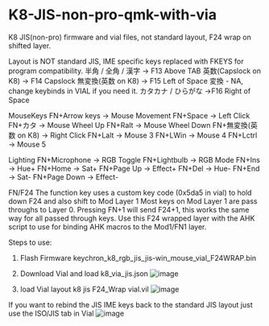 # K8-JIS-non-pro-qmk-with-via
K8 JIS(non-pro) firmware and vial files, not standard layout, F24 wrap on shifted layer.

Layout is NOT standard JIS, IME specific keys replaced with FKEYS for program compatibility.
半角 / 全角 / 漢字 -> F13  Above TAB
英数(Capslock on K8) -> F14 Capslock
無変換(英数 on K8) -> F15 Left of Space
変換 - NA, change keybinds in VIAL if you need it.
カタカナ / ひらがな ->F16 Right of Space

MouseKeys
FN+Arrow keys -> Mouse Movement
FN+Space -> Left Click
FN+カタ -> Mouse Wheel Up
FN+Ralt -> Mouse Wheel Down
FN+無変換(英数 on K8) -> Right Click
FN+Lalt -> Mouse 3
FN+LWin -> Mouse 4
FN+Lctrl -> Mouse 5

Lighting
FN+Microphone -> RGB Toggle
FN+Lightbulb -> RGB Mode
FN+Ins -> Hue+
FN+Home -> Sat+
FN+Page Up -> Effect+
FN+Del -> Hue-
FN+End -> Sat-
FN+Page Down -> Effect-

FN/F24
The function key uses a custom key code (0x5da5 in vial) to hold down F24 and also shift to Mod Layer 1
Most keys on Mod Layer 1 are pass throughs to Layer 0.
Pressing FN+1 will send F24+1, this works the same way for all passed through keys.
Use this F24 wrapped layer with the AHK script to use for binding AHK macros to the Mod1/FN1 layer.


Steps to use:
1. Flash Firmware keychron_k8_rgb_jis_jis-win_mouse_vial_F24WRAP.bin

2. Download Vial and load k8_via_jis.json
![image](https://user-images.githubusercontent.com/32309624/231613412-451aff87-4087-4332-8d5f-a68b24d2c3c3.png)

3. load Vial layout k8 jis F24_Wrap vial.vil
![image](https://user-images.githubusercontent.com/32309624/231613506-888cd426-3444-4180-8780-46d279f8d13a.png)


If you want to rebind the JIS IME keys back to the standard JIS layout just use the ISO/JIS tab in Vial
![image](https://user-images.githubusercontent.com/32309624/231613888-2dfe432e-ffa7-464d-bba8-7d3895bdd819.png)

